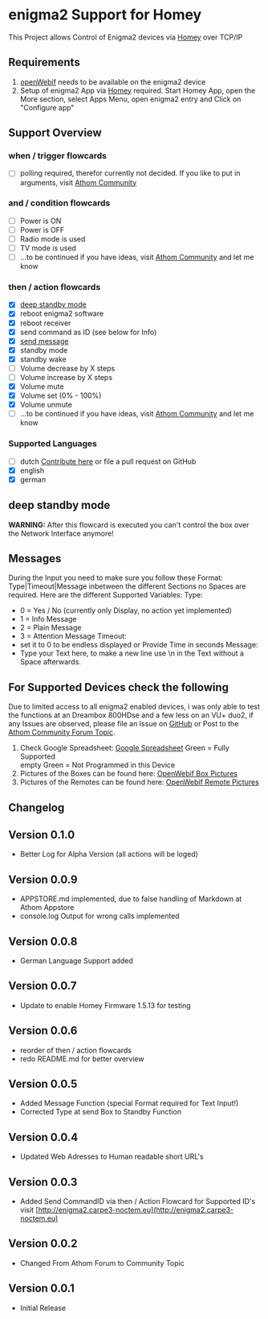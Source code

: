 # enigma2 Support for Homey

This Project allows Control of Enigma2 devices via [Homey](https://www.athom.com/en/) over TCP/IP

## Requirements

1) [openWebif](https://github.com/E2OpenPlugins/e2openplugin-OpenWebif) needs to be available on the enigma2 device
2) Setup of enigma2 App via [Homey](https://www.athom.com/en/) required.
   Start Homey App, open the More section, select Apps Menu, open enigma2 entry and Click on "Configure app"

## Support Overview

### when / trigger flowcards

- [ ] polling required, therefor currently not decided. If you like to put in arguments, visit [Athom Community](https://community.athom.com/t/enigma2-dvb-boxes-support/9427)

### and / condition flowcards

- [ ] Power is ON
- [ ] Power is OFF
- [ ] Radio mode is used
- [ ] TV mode is used
- [ ] ...to be continued if you have ideas, visit [Athom Community](https://community.athom.com/t/enigma2-dvb-boxes-support/9427) and let me know

### then / action flowcards

- [x] [deep standby mode](#deep-standby-mode)
- [x] reboot enigma2 software
- [x] reboot receiver
- [x] send command as ID (see below for Info)
- [x] [send message](#messages)
- [x] standby mode
- [x] standby wake
- [ ] Volume decrease by X steps
- [ ] Volume increase by X steps
- [x] Volume mute
- [x] Volume set (0% - 100%)
- [x] Volume unmute
- [ ] ...to be continued if you have ideas, visit [Athom Community](https://community.athom.com/t/enigma2-dvb-boxes-support/9427) and let me know

### Supported Languages

- [ ] dutch [Contribute here](https://community.athom.com/t/enigma2-dvb-boxes-support/9427) or file a pull request on GitHub
- [x] english
- [x] german

## deep standby mode

**WARNING:**
After this flowcard is executed you can't control the box over the Network Interface anymore!

## Messages

During the Input you need to make sure you follow these Format:
    Type|Timeout|Message
inbetween the different Sections no Spaces are required.
Here are the different Supported Variables:
Type:
  - 0 = Yes / No (currently only Display, no action yet implemented)
  - 1 = Info Message
  - 2 = Plain Message
  - 3 = Attention Message
Timeout:
  - set it to 0 to be endless displayed or Provide Time in seconds
Message:
  - Type your Text here, to make a new line use \n in the Text without a Space afterwards.

## For Supported Devices check the following

Due to limited access to all enigma2 enabled devices, i was only able to test the functions at an Dreambox 800HDse and a few less on an VU+ duo2, if any Issues are observed, please file an Issue on [GitHub](https://github.com/carp3-noctem/eu.carp3-noctem.enigma2/issues) or Post to the [Athom Community Forum Topic](https://community.athom.com/t/enigma2-dvb-boxes-support/9427).

1. Check Google Spreadsheet: [Google Spreadsheet](https://docs.google.com/spreadsheets/d/1DlcXXRLvs-AKHAxlF2KolwLmICR3OC4liS-9Cn0K48c/edit?usp=sharing)
   Green = Fully Supported  
   empty Green = Not Programmed in this Device
2. Pictures of the Boxes can be found here: [OpenWebif Box Pictures](https://github.com/E2OpenPlugins/e2openplugin-OpenWebif/tree/master/plugin/public/images/boxes)
3. Pictures of the Remotes can be found here: [OpenWebif Remote Pictures](https://github.com/E2OpenPlugins/e2openplugin-OpenWebif/tree/master/plugin/public/images/remotes)

## Changelog

## Version 0.1.0

- Better Log for Alpha Version (all actions will be loged)

## Version 0.0.9

- APPSTORE.md implemented, due to false handling of Markdown at Athom Appstore
- console.log Output for wrong calls implemented

## Version 0.0.8

- German Language Support added

## Version 0.0.7

- Update to enable Homey Firmware 1.5.13 for testing

## Version 0.0.6

- reorder of then / action flowcards
- redo README.md for better overview

## Version 0.0.5

- Added Message Function (special Format required for Text Input!)
- Corrected Type at send Box to Standby Function

## Version 0.0.4

- Updated Web Adresses to Human readable short URL's

## Version 0.0.3

- Added Send CommandID via then / Action Flowcard for Supported ID's visit [http://enigma2.carpe3-noctem.eu](http://enigma2.carpe3-noctem.eu)

## Version 0.0.2

- Changed From Athom Forum to Community Topic

## Version 0.0.1

- Initial Release